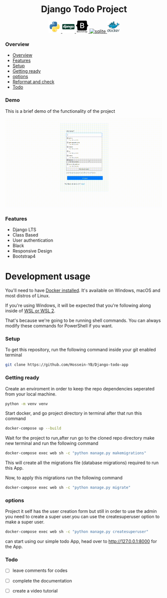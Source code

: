 

<h1 align="center">Django Todo Project</h1>
<p align="center">
<a href="https://www.python.org" target="_blank"> <img src="https://raw.githubusercontent.com/devicons/devicon/master/icons/python/python-original.svg" alt="python" width="40" height="40"/> </a>
<a href="https://www.djangoproject.com/" target="_blank"> <img src="https://raw.githubusercontent.com/devicons/devicon/master/icons/django/django-original.svg" alt="django" width="40" height="40"/> </a>
<a href="https://getbootstrap.com" target="_blank"> <img src="https://raw.githubusercontent.com/devicons/devicon/master/icons/bootstrap/bootstrap-plain-wordmark.svg" alt="bootstrap" width="40" height="40"/> </a>
<a href="https://www.sqlite.org/" target="_blank"> <img src="https://www.vectorlogo.zone/logos/sqlite/sqlite-icon.svg" alt="sqlite" width="40" height="40"/> </a>
<a href="https://www.docker.com/" target="_blank"> <img src="https://raw.githubusercontent.com/devicons/devicon/master/icons/docker/docker-original-wordmark.svg" alt="docker" width="40" height="40"/> </a></p>

### Overview
- [Overview](#overview)
- [Features](#features)
- [Setup](#setup)
- [Getting ready](#getting-ready)
- [options](#options)
- [Reformat and check](#reformat-and-check)
- [Todo](#todo)

### Demo
This is a brief demo of the functionality of the project
<p align="center">
<img src="demo/demo.gif" alt="database schema" width="720"/>
</p>

### Features
- Django LTS
- Class Based 
- User authentication
- Black
- Responsive Design
- Bootstrap4


# Development usage
You'll need to have [Docker installed](https://docs.docker.com/get-docker/).
It's available on Windows, macOS and most distros of Linux. 

If you're using Windows, it will be expected that you're following along inside
of [WSL or WSL
2](https://nickjanetakis.com/blog/a-linux-dev-environment-on-windows-with-wsl-2-docker-desktop-and-more).

That's because we're going to be running shell commands. You can always modify
these commands for PowerShell if you want.

### Setup
To get this repository, run the following command inside your git enabled terminal
```bash
git clone https://github.com/Hossein-YB/Django-todo-app
```

### Getting ready
Create an enviroment in order to keep the repo dependencies seperated from your local machine.
```bash
python -m venv venv
```
Start docker, and go project directory in terminal after that run this command
```bash
docker-compose up --build
```


Wait for the project to run,after run go to the cloned repo  directory make new terminal and run the following command
```bash
docker-compose exec web sh -c "python manage.py makemigrations"
```

This will create all the migrations file (database migrations) required to run this App.

Now, to apply this migrations run the following command
```bash
docker-compose exec web sh -c "python manage.py migrate"
```

### options
Project it self has the user creation form but still in order to use the admin you need to create a super user.you can use the createsuperuser option to make a super user.
```bash
docker-compose exec web sh -c "python manage.py createsuperuser"
```

can start using our simple todo App, head over to http://127.0.0.1:8000 for the App.


### Todo
- [ ] leave comments for codes
- [ ] complete the documentation
- [ ] create a video tutorial

